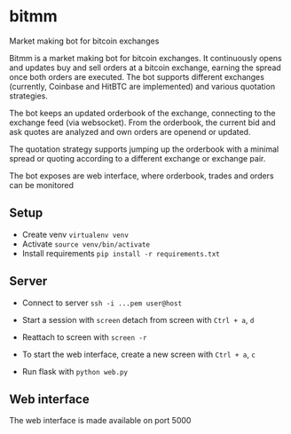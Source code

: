 # bitmm

Market making bot for bitcoin exchanges

Bitmm is a market making bot for bitcoin exchanges. It continuously opens and updates buy and sell orders at a
bitcoin exchange, earning the spread once both orders are executed. The bot supports different exchanges (currently,
Coinbase and HitBTC are implemented) and various quotation strategies. 

The bot keeps an updated orderbook of the exchange, connecting to the exchange feed (via websocket). From the orderbook,
the current bid and ask quotes are analyzed and own orders are openend or updated. 

The quotation strategy supports jumping up the orderbook with a minimal spread or quoting according to a different 
exchange or exchange pair. 

The bot exposes are web interface, where orderbook, trades and orders can be monitored

## Setup

* Create venv `virtualenv venv`
* Activate `source venv/bin/activate`
* Install requirements `pip install -r requirements.txt`

## Server

* Connect to server `ssh -i ...pem user@host`
* Start a session with `screen` detach from screen with `Ctrl + a`, `d` 
* Reattach to screen with `screen -r`

* To start the web interface, create a new screen with `Ctrl + a`, `c`
* Run flask with `python web.py`

## Web interface

The web interface is made available on port 5000